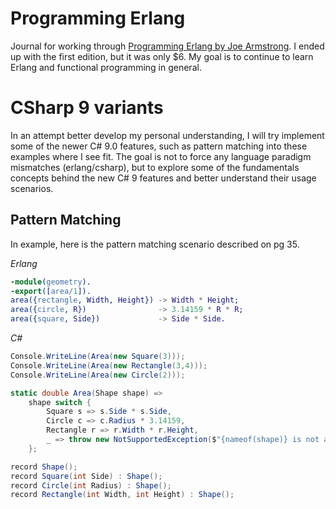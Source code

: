 # Programming Erlang
Journal for working through [Programming Erlang by Joe Armstrong](https://pragprog.com/titles/jaerlang2/programming-erlang-2nd-edition/). I ended up with the first edition, but it was only $6. My goal is to continue to learn Erlang and functional programming in general.

# CSharp 9 variants
In an attempt better develop my personal understanding, I will try implement some of the newer C# 9.0 features, such as pattern matching into these examples where I see fit. The goal is not to force any language paradigm mismatches (erlang/csharp), but to explore some of the fundamentals concepts behind the new C# 9 features and better understand their usage scenarios.

## Pattern Matching
In example, here is the pattern matching scenario described on pg 35.

*Erlang*
```erlang
-module(geometry).
-export([area/1]).
area({rectangle, Width, Height}) -> Width * Height;
area({circle, R})                -> 3.14159 * R * R;
area({square, Side})             -> Side * Side.
```

*C#*
```csharp
Console.WriteLine(Area(new Square(3)));
Console.WriteLine(Area(new Rectangle(3,4)));
Console.WriteLine(Area(new Circle(2)));

static double Area(Shape shape) => 
    shape switch {
        Square s => s.Side * s.Side,
        Circle c => c.Radius * 3.14159,
        Rectangle r => r.Width * r.Height,
        _ => throw new NotSupportedException($"{nameof(shape)} is not a supported shape for Area().")
    };

record Shape();
record Square(int Side) : Shape();
record Circle(int Radius) : Shape();
record Rectangle(int Width, int Height) : Shape();
```